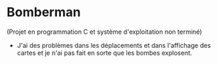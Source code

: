 # Bomberman

(Projet en programmation C et système d'exploitation non terminé)
- J'ai des problèmes dans les déplacements et dans l'affichage des cartes et je n'ai pas fait en sorte que les bombes explosent.
